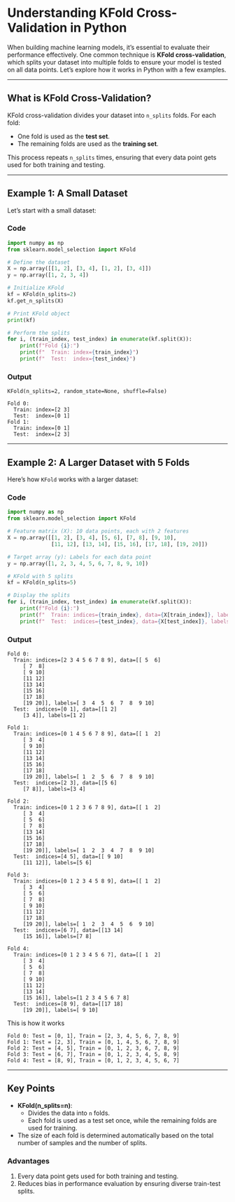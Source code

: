 # Understanding KFold Cross-Validation in Python

When building machine learning models, it’s essential to evaluate their performance effectively. One common technique is **KFold cross-validation**, which splits your dataset into multiple folds to ensure your model is tested on all data points. Let’s explore how it works in Python with a few examples.

---

## What is KFold Cross-Validation?

KFold cross-validation divides your dataset into `n_splits` folds. For each fold:
- One fold is used as the **test set**.
- The remaining folds are used as the **training set**.

This process repeats `n_splits` times, ensuring that every data point gets used for both training and testing.

---

## Example 1: A Small Dataset

Let’s start with a small dataset:

### Code
```python
import numpy as np
from sklearn.model_selection import KFold

# Define the dataset
X = np.array([[1, 2], [3, 4], [1, 2], [3, 4]])
y = np.array([1, 2, 3, 4])

# Initialize KFold
kf = KFold(n_splits=2)
kf.get_n_splits(X)

# Print KFold object
print(kf)

# Perform the splits
for i, (train_index, test_index) in enumerate(kf.split(X)):
    print(f"Fold {i}:")
    print(f"  Train: index={train_index}")
    print(f"  Test:  index={test_index}")
```

### Output
```plaintext
KFold(n_splits=2, random_state=None, shuffle=False)

Fold 0:
  Train: index=[2 3]
  Test:  index=[0 1]
Fold 1:
  Train: index=[0 1]
  Test:  index=[2 3]
```

---

## Example 2: A Larger Dataset with 5 Folds

Here’s how `KFold` works with a larger dataset:

### Code
```python
import numpy as np
from sklearn.model_selection import KFold

# Feature matrix (X): 10 data points, each with 2 features
X = np.array([[1, 2], [3, 4], [5, 6], [7, 8], [9, 10],
              [11, 12], [13, 14], [15, 16], [17, 18], [19, 20]])

# Target array (y): Labels for each data point
y = np.array([1, 2, 3, 4, 5, 6, 7, 8, 9, 10])

# KFold with 5 splits
kf = KFold(n_splits=5)

# Display the splits
for i, (train_index, test_index) in enumerate(kf.split(X)):
    print(f"Fold {i}:")
    print(f"  Train: indices={train_index}, data={X[train_index]}, labels={y[train_index]}")
    print(f"  Test:  indices={test_index}, data={X[test_index]}, labels={y[test_index]}")
```

### Output
```plaintext
Fold 0:
  Train: indices=[2 3 4 5 6 7 8 9], data=[[ 5  6]
     [ 7  8]
     [ 9 10]
     [11 12]
     [13 14]
     [15 16]
     [17 18]
     [19 20]], labels=[ 3  4  5  6  7  8  9 10]
  Test:  indices=[0 1], data=[[1 2]
     [3 4]], labels=[1 2]

Fold 1:
  Train: indices=[0 1 4 5 6 7 8 9], data=[[ 1  2]
     [ 3  4]
     [ 9 10]
     [11 12]
     [13 14]
     [15 16]
     [17 18]
     [19 20]], labels=[ 1  2  5  6  7  8  9 10]
  Test:  indices=[2 3], data=[[5 6]
     [7 8]], labels=[3 4]

Fold 2:
  Train: indices=[0 1 2 3 6 7 8 9], data=[[ 1  2]
     [ 3  4]
     [ 5  6]
     [ 7  8]
     [13 14]
     [15 16]
     [17 18]
     [19 20]], labels=[ 1  2  3  4  7  8  9 10]
  Test:  indices=[4 5], data=[[ 9 10]
     [11 12]], labels=[5 6]

Fold 3:
  Train: indices=[0 1 2 3 4 5 8 9], data=[[ 1  2]
     [ 3  4]
     [ 5  6]
     [ 7  8]
     [ 9 10]
     [11 12]
     [17 18]
     [19 20]], labels=[ 1  2  3  4  5  6  9 10]
  Test:  indices=[6 7], data=[[13 14]
     [15 16]], labels=[7 8]

Fold 4:
  Train: indices=[0 1 2 3 4 5 6 7], data=[[ 1  2]
     [ 3  4]
     [ 5  6]
     [ 7  8]
     [ 9 10]
     [11 12]
     [13 14]
     [15 16]], labels=[1 2 3 4 5 6 7 8]
  Test:  indices=[8 9], data=[[17 18]
     [19 20]], labels=[ 9 10]
```

This is how it works
```plaintext
Fold 0: Test = [0, 1], Train = [2, 3, 4, 5, 6, 7, 8, 9]
Fold 1: Test = [2, 3], Train = [0, 1, 4, 5, 6, 7, 8, 9]
Fold 2: Test = [4, 5], Train = [0, 1, 2, 3, 6, 7, 8, 9]
Fold 3: Test = [6, 7], Train = [0, 1, 2, 3, 4, 5, 8, 9]
Fold 4: Test = [8, 9], Train = [0, 1, 2, 3, 4, 5, 6, 7]
```

---

## Key Points

- **KFold(n_splits=n)**:
  - Divides the data into `n` folds.
  - Each fold is used as a test set once, while the remaining folds are used for training.
- The size of each fold is determined automatically based on the total number of samples and the number of splits.

### Advantages
1. Every data point gets used for both training and testing.
2. Reduces bias in performance evaluation by ensuring diverse train-test splits.
